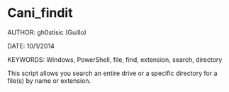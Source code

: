 Cani_findit
============

AUTHOR: gh0stisic (Guillo)

DATE: 10/1/2014

KEYWORDS: Windows, PowerShell, file, find, extension, search, directory

This script allows you search an entire drive or a specific directory for a file(s) by name or extension.
